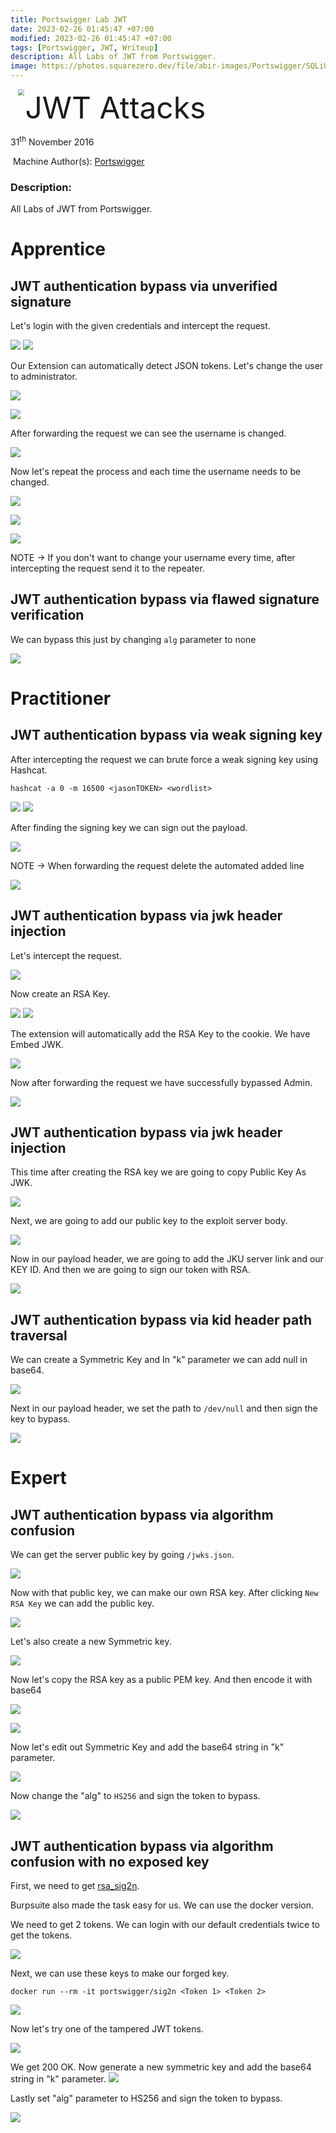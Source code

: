 ```yaml
---
title: Portswigger Lab JWT
date: 2023-02-26 01:45:47 +07:00
modified: 2023-02-26 01:45:47 +07:00
tags: [Portswigger, JWT, Writeup]
description: All Labs of JWT from Portswigger.
image: https://photos.squarezero.dev/file/abir-images/Portswigger/SQLiUnion/logo.png
---
```



<img src="https://photos.squarezero.dev/file/abir-images/Portswigger/SQLiUnion/logo.png" style="margin-left: 20px; zoom: 60%;" align=left />    	<font size="10">JWT Attacks</font>

31<sup>th</sup> November 2016

​		Machine Author(s): [Portswigger](https://portswigger.net/web-security/all-labs)

### Description:

All Labs of JWT from Portswigger.

# Apprentice

## JWT authentication bypass via unverified signature

Let's login with the given credentials and intercept the request. 

![](https://photos.squarezero.dev/file/abir-images/Portswigger/JWT/1.png)
![](https://photos.squarezero.dev/file/abir-images/Portswigger/JWT/2.png)

Our Extension can automatically detect JSON tokens. Let's change the user to administrator. 

![](https://photos.squarezero.dev/file/abir-images/Portswigger/JWT/3.png)

![](https://photos.squarezero.dev/file/abir-images/Portswigger/JWT/4.png)

After forwarding the request we can see the username is changed. 

![](https://photos.squarezero.dev/file/abir-images/Portswigger/JWT/5.png)

Now let's repeat the process and each time the username needs to be changed. 

![](https://photos.squarezero.dev/file/abir-images/Portswigger/JWT/6.png)

![](https://photos.squarezero.dev/file/abir-images/Portswigger/JWT/7.png)

![](https://photos.squarezero.dev/file/abir-images/Portswigger/JWT/8.png)

NOTE → If you don't want to change your username every time, after intercepting the request send it to the repeater. 

##  JWT authentication bypass via flawed signature verification

We can bypass this just by changing `alg` parameter to none

![](https://photos.squarezero.dev/file/abir-images/Portswigger/JWT/9.png)

# Practitioner

## JWT authentication bypass via weak signing key

After intercepting the request we can brute force a weak signing key using Hashcat.

`hashcat -a 0 -m 16500 <jasonTOKEN> <wordlist>`

![](https://photos.squarezero.dev/file/abir-images/Portswigger/JWT/10.png)
![](https://photos.squarezero.dev/file/abir-images/Portswigger/JWT/11.png)

After finding the signing key we can sign out the payload.

![](https://photos.squarezero.dev/file/abir-images/Portswigger/JWT/12.png)

NOTE → When forwarding the request delete the automated added line

![](https://photos.squarezero.dev/file/abir-images/Portswigger/JWT/13.png)

## JWT authentication bypass via jwk header injection

Let's intercept the request.

![](https://photos.squarezero.dev/file/abir-images/Portswigger/JWT/14.png)

Now create an RSA Key.

![](https://photos.squarezero.dev/file/abir-images/Portswigger/JWT/15.png)
![](https://photos.squarezero.dev/file/abir-images/Portswigger/JWT/16.png)

The extension will automatically add the RSA Key to the cookie. We have Embed JWK. 

![](https://photos.squarezero.dev/file/abir-images/Portswigger/JWT/17.png)

Now after forwarding the request we have successfully bypassed Admin.

![](https://photos.squarezero.dev/file/abir-images/Portswigger/JWT/18.png)

## JWT authentication bypass via jwk header injection

This time after creating the RSA key we are going to copy Public Key As JWK.

![](https://photos.squarezero.dev/file/abir-images/Portswigger/JWT/19.png)

Next, we are going to add our public key to the exploit server body. 

![](https://photos.squarezero.dev/file/abir-images/Portswigger/JWT/20.png)

Now in our payload header, we are going to add the JKU server link and our KEY ID. And then we are going to sign our token with RSA. 

![](https://photos.squarezero.dev/file/abir-images/Portswigger/JWT/21.png)


## JWT authentication bypass via kid header path traversal

We can create a Symmetric Key and In "k" parameter we can add null in base64. 

![](https://photos.squarezero.dev/file/abir-images/Portswigger/JWT/22.png)

Next in our payload header, we set the path to `/dev/null` and then sign the key to bypass. 

![](https://photos.squarezero.dev/file/abir-images/Portswigger/JWT/23.png)

# Expert

## JWT authentication bypass via algorithm confusion

We can get the server public key by going `/jwks.json`.

![](https://photos.squarezero.dev/file/abir-images/Portswigger/JWT/24.png)

Now with that public key, we can make our own RSA key. After clicking `New RSA Key` we can add the public key. 

![](https://photos.squarezero.dev/file/abir-images/Portswigger/JWT/25.png)

Let's also create a new Symmetric key.

![](https://photos.squarezero.dev/file/abir-images/Portswigger/JWT/26.png)

Now let's copy the RSA key as a public PEM key. And then encode it with base64

![](https://photos.squarezero.dev/file/abir-images/Portswigger/JWT/27.png)

![](https://photos.squarezero.dev/file/abir-images/Portswigger/JWT/28.png)

Now let's edit out Symmetric Key and add the base64 string in "k" parameter. 

![](https://photos.squarezero.dev/file/abir-images/Portswigger/JWT/29.png)

Now change the "alg" to `HS256` and sign the token to bypass.

![](https://photos.squarezero.dev/file/abir-images/Portswigger/JWT/30.png)


## JWT authentication bypass via algorithm confusion with no exposed key

First, we need to get [rsa_sig2n](https://github.com/silentsignal/rsa_sign2n).

Burpsuite also made the task easy for us. We can use the docker version.

We need to get 2 tokens. We can login with our default credentials twice to get the tokens.

![](https://photos.squarezero.dev/file/abir-images/Portswigger/JWT/31.png)

Next, we can use these keys to make our forged key.

`docker run --rm -it portswigger/sig2n <Token 1> <Token 2>`

![](https://photos.squarezero.dev/file/abir-images/Portswigger/JWT/32.png)

Now let's try one of the tampered JWT tokens. 

![](https://photos.squarezero.dev/file/abir-images/Portswigger/JWT/33.png)

We get 200 OK. Now generate a new symmetric key and add the base64 string in "k" parameter.
![](https://photos.squarezero.dev/file/abir-images/Portswigger/JWT/34.png)

Lastly set "alg" parameter to HS256 and sign the token to bypass.

![](https://photos.squarezero.dev/file/abir-images/Portswigger/JWT/35.png)

